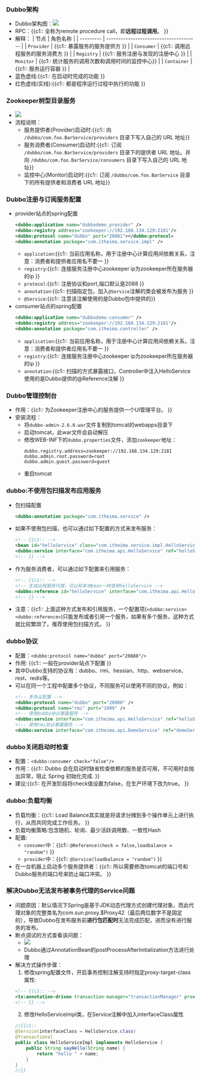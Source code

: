 ### Dubbo架构 [	](Dubbo_20201115082829520)

+ Dubbo架构图：![](https://gitee.com/xieyun714/nodeimage/raw/master/img/Dubbo_2.png)
+ RPC：{{c1:: 全称为remote procedure call，即**远程过程调用**。 }}
+ 解释：
| 节点      | 角色名称                               |
| --------- | -------------------------------------- |
| `Provider`  | {{c1:: 暴露服务的服务提供方                  }} |
| `Consumer`  | {{c1:: 调用远程服务的服务消费方              }} |
| `Registry`  | {{c1:: 服务注册与发现的注册中心              }} |
| `Monitor`   | {{c1:: 统计服务的调用次数和调用时间的监控中心}} |
| `Container` | {{c1:: 服务运行容器                          }} |
+ 蓝色虚线:{{c1:: 在启动时完成的功能 }}
+ 红色虚线(实线):{{c1:: 都是程序运行过程中执行的功能 }}

### Zookeeper树型目录服务 [	](Dubbo_20201115082829522)
+ ![](https://gitee.com/xieyun714/nodeimage/raw/master/img/Dubbo_3.png)
+ 流程说明：
  - 服务提供者(Provider)启动时:{{c1:: 向 `/dubbo/com.foo.BarService/providers` 目录下写入自己的 URL 地址}}
  - 服务消费者(Consumer)启动时:{{c1:: 订阅 `/dubbo/com.foo.BarService/providers` 目录下的提供者 URL 地址。并向 `/dubbo/com.foo.BarService/consumers` 目录下写入自己的 URL 地址}}
  - 监控中心(Monitor)启动时:{{c1:: 订阅 `/dubbo/com.foo.BarService` 目录下的所有提供者和消费者 URL 地址}}

### Dubbo注册与订阅服务配置 [	](Dubbo_20201115082829525)
+ provider站点的spring配置
  ```xml
  <dubbo:application name="dubbodemo_provider" />
  <dubbo:registry address="zookeeper://192.168.134.129:2181"/>
  <dubbo:protocol name="dubbo" port="20881"></dubbo:protocol>
  <dubbo:annotation package="com.itheima.service.impl" />
  ```
  + `application`:{{c1:: 当前应用名称，用于注册中心计算应用间依赖关系，注意：消费者和提供者应用名不要一 }}
  + `registry`:{{c1:: 连接服务注册中心zookeeper ip为zookeeper所在服务器的ip }}
  + `protocol`:{{c1:: 注册协议和port,端口默认是2088 }}
  + `annotation`:{{c1:: 扫描指定包，加入`@Service`注解的类会被发布为服务 }}
  + `@Service`:{{c1:: 注意该注解使用的是Dubbo包中提供的}}
+ consumer站点的spring配置
  ```xml
  <dubbo:application name="dubbodemo-consumer" />
  <dubbo:registry address="zookeeper://192.168.134.129:2181"/>
  <dubbo:annotation package="com.itheima.controller" />
  ```
  + `application`:{{c1:: 当前应用名称，用于注册中心计算应用间依赖关系，注意：消费者和提供者应用名不要一 }}
  + `registry`:{{c1:: 连接服务注册中心zookeeper ip为zookeeper所在服务器的ip }}
  + `annotation`:{{c1:: 扫描的方式暴露接口，Controller中注入HelloService使用的是Dubbo提供的@Reference注解 }}

### Dubbo管理控制台 [	](Dubbo_20201115082829528)
+ 作用：{{c1:: 为Zookeeper注册中心的服务提供一个UI管理平台。 }}
+ 安装流程：
  + 将`dubbo-admin-2.6.0.war`文件复制到tomcat的webapps目录下
  + 启动tomcat，此war文件会自动解压
  + 修改WEB-INF下的`dubbo.properties`文件，添加`zookeeper`地址：
    ```Properites
    dubbo.registry.address=zookeeper://192.168.134.129:2181
    dubbo.admin.root.password=root
    dubbo.admin.guest.password=guest
    ```
  + 重启tomcat


### dubbo:不使用包扫描发布应用服务 [	](Dubbo_20201115082829530)
+ 包扫描配置
  ```xml
  <dubbo:annotation package="com.itheima.service" />
  ```
+ 如果不使用包扫描，也可以通过如下配置的方式来发布服务：
  ```xml
  <!-- {{c1:: -->
  <bean id="helloService" class="com.itheima.service.impl.HelloServiceImpl" />
  <dubbo:service interface="com.itheima.api.HelloService" ref="helloService" />
  <!-- }} -->
  ```
+ 作为服务消费者，可以通过如下配置来引用服务：
  ```xml
  <!-- {{c1:: -->
  <!-- 生成远程服务代理，可以和本地bean一样使用helloService -->
  <dubbo:reference id="helloService" interface="com.itheima.api.HelloService" />
  <!-- }} -->
  ```
+ 注意：{{c1:: 上面这种方式发布和引用服务，一个配置项(`<dubbo:service>` `<dubbo:reference>`)只能发布或者引用一个服务，如果有多个服务，这种方式就比较繁琐了。推荐使用包扫描方式。 }}

### dubbo协议 [	](Dubbo_20201115082829532)
+ 配置：`<dubbo:protocol name="dubbo" port="20880"/>`
+ 作用: {{c1:: 一般在provider站点下配置 }}
+ 其中Dubbo支持的协议有：dubbo、rmi、hessian、http、webservice、rest、redis等。
+ 可以在同一个工程中配置多个协议，不同服务可以使用不同的协议，例如：
  ```xml
  <!-- 多协议配置 -->
  <dubbo:protocol name="dubbo" port="20880" />
  <dubbo:protocol name="rmi" port="1099" />
  <!-- 使用dubbo协议暴露服务 -->
  <dubbo:service interface="com.itheima.api.HelloService" ref="helloService" protocol="dubbo" />
  <!-- 使用rmi协议暴露服务 -->
  <dubbo:service interface="com.itheima.api.DemoService" ref="demoService" protocol="rmi" /> 
  ```

### dubbo关闭启动时检查 [	](Dubbo_20201115082829535)

+ 配置：`<dubbo:consumer check="false"/>`
+ 作用：{{c1:: Dubbo 会在启动时缺省检查依赖的服务是否可用，不可用时会抛出异常，阻止 Spring 初始化完成. }}
+ 建议:{{c1:: 在开发阶段将check值设置为false，在生产环境下改为true。 }}

### dubbo:负载均衡 [	](Dubbo_20201115082829539)
+ 负载均衡：{{c1:: Load Balance其实就是将请求分摊到多个操作单元上进行执行，从而共同完成工作任务。 }}
+ 负载均衡策略:包含随机、轮询、最少活跃调用数、一致性Hash
+ 配置:
  + `consumer`中：{{c1:: `@Reference(check = false,loadbalance = "random")` }}
  + `provider`中：{{c1:: `@Service(loadbalance = "random")` }}
+ 在一台机器上启动多个服务提供者：{{c1:: 所以需要修改tomcat的端口号和Dubbo服务的端口号来防止端口冲突。 }}

### 解决Dubbo无法发布被事务代理的Service问题 [	](Dubbo_20201115082829541)
+ 问题原因：默认情况下Spring是基于JDK动态代理方式创建代理对象，而此代理对象的完整类名为com.sun.proxy.$Proxy42（最后两位数字不是固定的），导致Dubbo在发布服务前**进行包匹配时**无法完成匹配，进而没有进行服务的发布。
+ 断点调试的方式查看该问题：
  + ![](https://gitee.com/xieyun714/nodeimage/raw/master/img/Dubbo_14.png)
  + Dubbo通过AnnotationBean的postProcessAfterInitialization方法进行处理
+ 解决方式操作步骤：
  1. 修改spring配置文件，开启事务控制注解支持时指定proxy-target-class属性:
    ```xml
    <!-- {{c1:: -->
    <tx:annotation-driven transaction-manager="transactionManager" proxy-target-class="true"/>
    <!-- }} -->
    ```
  2. 修改HelloServiceImpl类，在Service注解中加入interfaceClass属性
    ```java
    //{{c1::
    @Service(interfaceClass = HelloService.class)
    @Transactional
    public class HelloServiceImpl implements HelloService {
        public String sayHello(String name) {
            return "hello " + name;
        }
    }
    //}}
    ```


